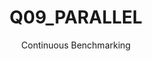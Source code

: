 ---
layout: docu
title: Q09_PARALLEL
subtitle: Continuous Benchmarking
selected: Tpch Sf1 Parallel
expanded: Benchmarking
benchmark: /individual_results/Q09_PARALLEL.html
---